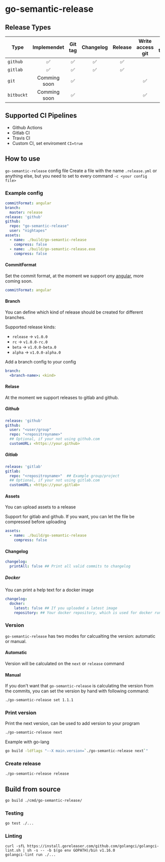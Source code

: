 # go-semantic-release

## Release Types

| Type       |    Implemendet     |      Git tag       |     Changelog      |      Release       |  Write access git  |     Api token      |
| ---------- | :----------------: | :----------------: | :----------------: | :----------------: | :----------------: | :----------------: |
| `github`   | :white_check_mark: | :white_check_mark: | :white_check_mark: | :white_check_mark: |                    | :white_check_mark: |
| `gitlab`   | :white_check_mark: | :white_check_mark: | :white_check_mark: | :white_check_mark: |                    | :white_check_mark: |
| `git`      |    Comming soon    | :white_check_mark: |                    |                    | :white_check_mark: |                    |
| `bitbuckt` |    Comming soon    | :white_check_mark: |                    |                    | :white_check_mark: |                    |


## Supported CI Pipelines

* Github Actions
* Gitlab CI
* Travis CI
* Custom CI, set enviroment `CI=true`

## How to use

`go-semantic-release` config file 
Create a file with the name `.release.yml` or anything else, but you need to set to every command `-c <your config file>`

### Example config

```yml
commitFormat: angular
branch:
  master: release
release: 'github'
github:
  repo: "go-semantic-release"
  user: "nightapes"
assets:
  - name: ./build/go-semantic-release
    compress: false
  - name: ./build/go-semantic-release.exe
    compress: false
```

#### CommitFormat

Set the commit format, at the moment we support ony [angular](https://github.com/angular/angular/blob/master/CONTRIBUTING.md#commit-message-format), more coming soon.

```yml
commitFormat: angular
```

#### Branch

You can define which kind of release should be created for different branches. 

Supported release kinds: 

* `release` -> `v1.0.0`
* `rc` -> `v1.0.0-rc.0`
* `beta` -> `v1.0.0-beta.0`
* `alpha` -> `v1.0.0-alpha.0`

Add a branch config to your config

```yml
branch:
  <branch-name>: <kind>
```

#### Relase

At the moment we support releases to gitlab and github.

##### Github 

```yml
release: 'github'
github:
  user: "<user/group"
  repo: "<repositroyname>"
  ## Optional, if your not using github.com
  customURL: <https://your.github>
```

##### Gitlab 

```yml
release: 'gitlab'
gitlab:
  repo: "<repositroyname>"  ## Example group/project
  ## Optional, if your not using gitlab.com
  customURL: <https://your.gitlab>
```

#### Assets

You can upload assets to a release

Support for gitlab and github.
If you want, you can let the file be compressed before uploading 

```yml
assets:
  - name: ./build/go-semantic-release
    compress: false
```

#### Changelog

```yml
changelog:
  printAll: false ## Print all valid commits to changelog
```

##### Docker 

You can print a help text for a docker image

```yml
changelog:
  docker: 
    latest: false ## If you uploaded a latest image
    repository: ## Your docker repository, which is used for docker run
```

### Version

`go-semantic-release` has two modes for calcualting the version: automatic or manual.

#### Automatic

Version will be calculated on the `next` or `release` command

#### Manual

If you don't want that `go-semantic-release` is calculating the version from the commits, you can set the version by hand with
following command:

```bash
./go-semantic-release set 1.1.1
```

### Print version

Print the next version, can be used to add version to your program

```bash
./go-semantic-release next
```
Example with go-lang

```bash
go build -ldflags "--X main.version=`./go-semantic-release next`"
```

### Create release 

```bash
./go-semantic-release release 
```



## Build from source

```bash
go build ./cmd/go-semantic-release/
```

### Testing

```bash
go test ./... 
```

### Linting

```
curl -sfL https://install.goreleaser.com/github.com/golangci/golangci-lint.sh | sh -s -- -b $(go env GOPATH)/bin v1.16.0
golangci-lint run ./...
```